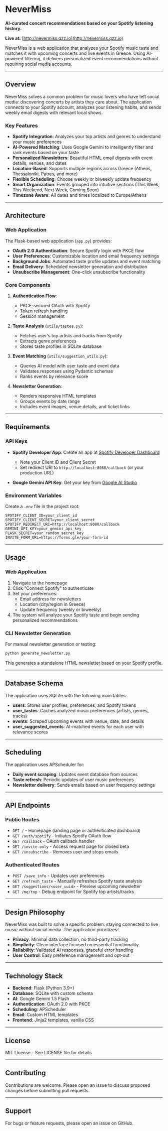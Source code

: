 # NeverMiss

**AI-curated concert recommendations based on your Spotify listening history.**

**Live at:** [http://nevermiss.qzz.io](http://nevermiss.qzz.io)

NeverMiss is a web application that analyzes your Spotify music taste and matches it with upcoming concerts and live events in Greece. Using AI-powered filtering, it delivers personalized event recommendations without requiring social media accounts.

---

## Overview

NeverMiss solves a common problem for music lovers who have left social media: discovering concerts by artists they care about. The application connects to your Spotify account, analyzes your listening habits, and sends weekly email digests with relevant local shows.

### Key Features

- **Spotify Integration**: Analyzes your top artists and genres to understand your music preferences
- **AI-Powered Matching**: Uses Google Gemini to intelligently filter and rank events based on your taste
- **Personalized Newsletters**: Beautiful HTML email digests with event details, venues, and dates
- **Location-Based**: Supports multiple regions across Greece (Athens, Thessaloniki, Patras, and more)
- **Flexible Scheduling**: Choose weekly or biweekly update frequency
- **Smart Organization**: Events grouped into intuitive sections (This Week, This Weekend, Next Week, Coming Soon)
- **Timezone Aware**: All dates and times localized to Europe/Athens

---

## Architecture

### Web Application

The Flask-based web application (`app.py`) provides:

- **OAuth 2.0 Authentication**: Secure Spotify login with PKCE flow
- **User Preferences**: Customizable location and email frequency settings
- **Background Jobs**: Automated taste profile updates and event matching
- **Email Delivery**: Scheduled newsletter generation and distribution
- **Unsubscribe Management**: One-click unsubscribe functionality

### Core Components

1. **Authentication Flow**: 
   - PKCE-secured OAuth with Spotify
   - Token refresh handling
   - Session management

2. **Taste Analysis** (`utils/tastes.py`):
   - Fetches user's top artists and tracks from Spotify
   - Extracts genre preferences
   - Stores taste profiles in SQLite database

3. **Event Matching** (`utils/suggestion_utils.py`):
   - Queries AI model with user taste and event data
   - Validates responses using Pydantic schemas
   - Ranks events by relevance score

4. **Newsletter Generation**:
   - Renders responsive HTML templates
   - Groups events by date range
   - Includes event images, venue details, and ticket links

---

## Requirements

### API Keys

- **Spotify Developer App**: Create an app at [Spotify Developer Dashboard](https://developer.spotify.com/dashboard)
  - Note your Client ID and Client Secret
  - Set redirect URI to `http://localhost:8080/callback` (or your production URL)

- **Google Gemini API Key**: Get your key from [Google AI Studio](https://aistudio.google.com/api-keys)

### Environment Variables

Create a `.env` file in the project root:

```env
SPOTIFY_CLIENT_ID=your_client_id
SPOTIFY_CLIENT_SECRET=your_client_secret
SPOTIFY_REDIRECT_URI=http://localhost:8080/callback
GEMINI_API_KEY=your_gemini_api_key
FLASK_SECRET=your_random_secret_key
INVITE_FORM_URL=https://forms.gle/your-form-id
```

---

## Usage

### Web Application

1. Navigate to the homepage
2. Click "Connect Spotify" to authenticate
3. Set your preferences:
   - Email address for newsletters
   - Location (city/region in Greece)
   - Update frequency (weekly or biweekly)
4. The system will analyze your Spotify taste and begin sending personalized recommendations

### CLI Newsletter Generation

For manual newsletter generation or testing:

```bash
python generate_newsletter.py
```

This generates a standalone HTML newsletter based on your Spotify profile.

---

## Database Schema

The application uses SQLite with the following main tables:

- **users**: Stores user profiles, preferences, and Spotify tokens
- **user_tastes**: Caches analyzed music preferences (artists, genres, tracks)
- **events**: Scraped upcoming events with venue, date, and details
- **user_suggested_events**: AI-matched events for each user with relevance scores

---

## Scheduling

The application uses APScheduler for:

- **Daily event scraping**: Updates event database from sources
- **Taste refresh**: Periodic updates of user music preferences
- **Newsletter delivery**: Sends emails based on user frequency settings

---

## API Endpoints

### Public Routes

- `GET /` - Homepage (landing page or authenticated dashboard)
- `GET /auth/spotify` - Initiates Spotify OAuth flow
- `GET /callback` - OAuth callback handler
- `GET /invite-only` - Access request page for closed beta
- `GET /unsubscribe` - Removes user and stops emails

### Authenticated Routes

- `POST /save_info` - Updates user preferences
- `GET /refresh_taste` - Manually refreshes Spotify taste analysis
- `GET /suggestions/<user_uuid>` - Preview upcoming newsletter
- `GET /me/top` - Debug endpoint for Spotify top artists/tracks

---

## Design Philosophy

NeverMiss was built to solve a specific problem: staying connected to live music without social media. The application prioritizes:

- **Privacy**: Minimal data collection, no third-party tracking
- **Simplicity**: Clean interface focused on essential functionality
- **Reliability**: Validated AI responses, graceful error handling
- **User Control**: Easy preference management and opt-out

---

## Technology Stack

- **Backend**: Flask (Python 3.9+)
- **Database**: SQLite with custom schema
- **AI**: Google Gemini 1.5 Flash
- **Authentication**: OAuth 2.0 with PKCE
- **Scheduling**: APScheduler
- **Email**: Custom HTML templates
- **Frontend**: Jinja2 templates, vanilla CSS

---

## License

MIT License - See LICENSE file for details

---

## Contributing

Contributions are welcome. Please open an issue to discuss proposed changes before submitting pull requests.

---

## Support

For bugs or feature requests, please open an issue on GitHub.
